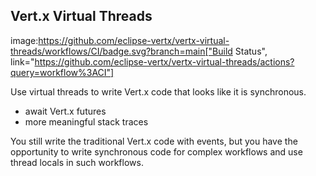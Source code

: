 ## Vert.x Virtual Threads

image:https://github.com/eclipse-vertx/vertx-virtual-threads/workflows/CI/badge.svg?branch=main["Build Status", link="https://github.com/eclipse-vertx/vertx-virtual-threads/actions?query=workflow%3ACI"]

Use virtual threads to write Vert.x code that looks like it is synchronous.

- await Vert.x futures
- more meaningful stack traces

You still write the traditional Vert.x code with events, but you have the opportunity to write synchronous code for complex
workflows and use thread locals in such workflows.

